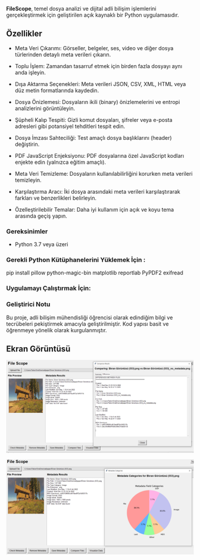 
**FileScope**, temel dosya analizi ve dijital adli bilişim işlemlerini gerçekleştirmek için geliştirilen açık kaynaklı bir Python uygulamasıdır.  

## Özellikler

- Meta Veri Çıkarımı: Görseller, belgeler, ses, video ve diğer dosya türlerinden detaylı meta verileri çıkarın.

- Toplu İşlem: Zamandan tasarruf etmek için birden fazla dosyayı aynı anda işleyin.

- Dışa Aktarma Seçenekleri: Meta verileri JSON, CSV, XML, HTML veya düz metin formatlarında kaydedin.

- Dosya Önizlemesi: Dosyaların ikili (binary) önizlemelerini ve entropi analizlerini görüntüleyin.

- Şüpheli Kalıp Tespiti: Gizli komut dosyaları, şifreler veya e-posta adresleri gibi potansiyel tehditleri tespit edin.

- Dosya İmzası Sahteciliği: Test amaçlı dosya başlıklarını (header) değiştirin.

- PDF JavaScript Enjeksiyonu: PDF dosyalarına özel JavaScript kodları enjekte edin (yalnızca eğitim amaçlı).

- Meta Veri Temizleme: Dosyaların kullanılabilirliğini korurken meta verileri temizleyin.

- Karşılaştırma Aracı: İki dosya arasındaki meta verileri karşılaştırarak farkları ve benzerlikleri belirleyin.

- Özelleştirilebilir Temalar: Daha iyi kullanım için açık ve koyu tema arasında geçiş yapın.


### Gereksinimler

- Python 3.7 veya üzeri

### Gerekli Python Kütüphanelerini Yüklemek İçin :

pip install pillow python-magic-bin matplotlib reportlab PyPDF2 exifread


### Uygulamayı Çalıştırmak İçin:


### Geliştirici Notu
Bu proje, adli bilişim mühendisliği öğrencisi olarak edindiğim bilgi ve tecrübeleri pekiştirmek amacıyla geliştirilmiştir.
Kod yapısı basit ve öğrenmeye yönelik olarak kurgulanmıştır.

## Ekran Görüntüsü

![Uygulama Ekran Görüntüsü](assets/scr1.png)

![Uygulama Ekran Görüntüsü](assets/scr2.png)

